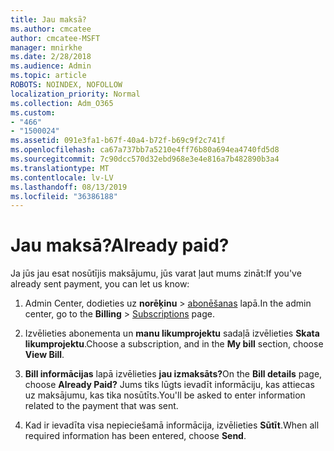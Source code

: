 ```yaml
---
title: Jau maksā?
ms.author: cmcatee
author: cmcatee-MSFT
manager: mnirkhe
ms.date: 2/28/2018
ms.audience: Admin
ms.topic: article
ROBOTS: NOINDEX, NOFOLLOW
localization_priority: Normal
ms.collection: Adm_O365
ms.custom:
- "466"
- "1500024"
ms.assetid: 091e3fa1-b67f-40a4-b72f-b69c9f2c741f
ms.openlocfilehash: ca67a737bb7a5210e4ff76b80a694ea4740fd5d8
ms.sourcegitcommit: 7c90dcc570d32ebd968e3e4e816a7b482890b3a4
ms.translationtype: MT
ms.contentlocale: lv-LV
ms.lasthandoff: 08/13/2019
ms.locfileid: "36386188"
---
```

# <a name="already-paid"></a><span data-ttu-id="f84ec-102">Jau maksā?</span><span class="sxs-lookup"><span data-stu-id="f84ec-102">Already paid?</span></span>

<span data-ttu-id="f84ec-103">Ja jūs jau esat nosūtījis maksājumu, jūs varat ļaut mums zināt:</span><span class="sxs-lookup"><span data-stu-id="f84ec-103">If you've already sent payment, you can let us know:</span></span>
  
1. <span data-ttu-id="f84ec-104">Admin Center, dodieties uz **norēķinu** \> [abonēšanas](https://go.microsoft.com/fwlink/p/?linkid=842054) lapā.</span><span class="sxs-lookup"><span data-stu-id="f84ec-104">In the admin center, go to the **Billing** \> [Subscriptions](https://go.microsoft.com/fwlink/p/?linkid=842054) page.</span></span>

2. <span data-ttu-id="f84ec-105">Izvēlieties abonementa un **manu likumprojektu** sadaļā izvēlieties **Skata likumprojektu**.</span><span class="sxs-lookup"><span data-stu-id="f84ec-105">Choose a subscription, and in the **My bill** section, choose **View Bill**.</span></span>

3. <span data-ttu-id="f84ec-106">**Bill informācijas** lapā izvēlieties **jau izmaksāts?**</span><span class="sxs-lookup"><span data-stu-id="f84ec-106">On the **Bill details** page, choose **Already Paid?**</span></span> <span data-ttu-id="f84ec-107">Jums tiks lūgts ievadīt informāciju, kas attiecas uz maksājumu, kas tika nosūtīts.</span><span class="sxs-lookup"><span data-stu-id="f84ec-107">You'll be asked to enter information related to the payment that was sent.</span></span>

4. <span data-ttu-id="f84ec-108">Kad ir ievadīta visa nepieciešamā informācija, izvēlieties **Sūtīt**.</span><span class="sxs-lookup"><span data-stu-id="f84ec-108">When all required information has been entered, choose **Send**.</span></span>